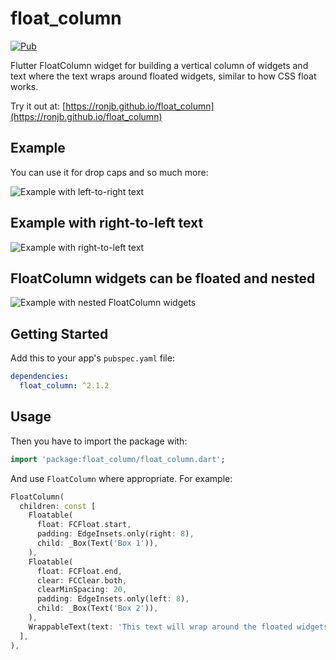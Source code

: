 # float_column

[![Pub](https://img.shields.io/pub/v/float_column.svg)](https://pub.dev/packages/float_column)

Flutter FloatColumn widget for building a vertical column of widgets and text where the text wraps around floated widgets, similar to how CSS float works.

Try it out at: [https://ronjb.github.io/float_column](https://ronjb.github.io/float_column)

## Example

You can use it for drop caps and so much more:

![Example with left-to-right text](https://raw.githubusercontent.com/ronjb/float_column/main/example/example_ltr_v2.png)

## Example with right-to-left text

![Example with right-to-left text](https://raw.githubusercontent.com/ronjb/float_column/main/example/example_rtl.png)

## FloatColumn widgets can be floated and nested

![Example with nested FloatColumn widgets](https://raw.githubusercontent.com/ronjb/float_column/main/example/example_nested.png)

## Getting Started

Add this to your app's `pubspec.yaml` file:

```yaml
dependencies:
  float_column: ^2.1.2
```

## Usage

Then you have to import the package with:

```dart
import 'package:float_column/float_column.dart';
```

And use `FloatColumn` where appropriate. For example:

```dart
FloatColumn(
  children: const [
    Floatable(
      float: FCFloat.start,
      padding: EdgeInsets.only(right: 8),
      child: _Box(Text('Box 1')),
    ),
    Floatable(
      float: FCFloat.end,
      clear: FCClear.both,
      clearMinSpacing: 20,
      padding: EdgeInsets.only(left: 8),
      child: _Box(Text('Box 2')),
    ),
    WrappableText(text: 'This text will wrap around the floated widgets...'),
  ],
),
```
